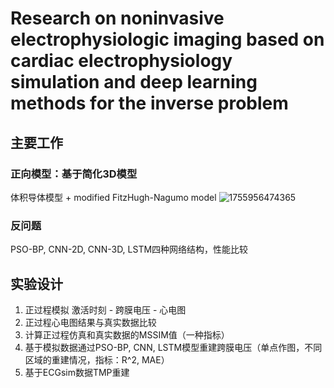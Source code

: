 # Research on noninvasive electrophysiologic imaging based on cardiac electrophysiology simulation and deep learning methods for the inverse problem

## 主要工作

### 正向模型：基于简化3D模型

体积导体模型 + modified FitzHugh-Nagumo model
![1755956474365](image/阅读报告/1755956474365.png)

### 反问题

PSO-BP, CNN-2D, CNN-3D, LSTM四种网络结构，性能比较

## 实验设计

1. 正过程模拟 激活时刻 - 跨膜电压 - 心电图
2. 正过程心电图结果与真实数据比较
3. 计算正过程仿真和真实数据的MSSIM值（一种指标）
4. 基于模拟数据通过PSO-BP, CNN, LSTM模型重建跨膜电压（单点作图，不同区域的重建情况，指标：R^2, MAE）
5. 基于ECGsim数据TMP重建
